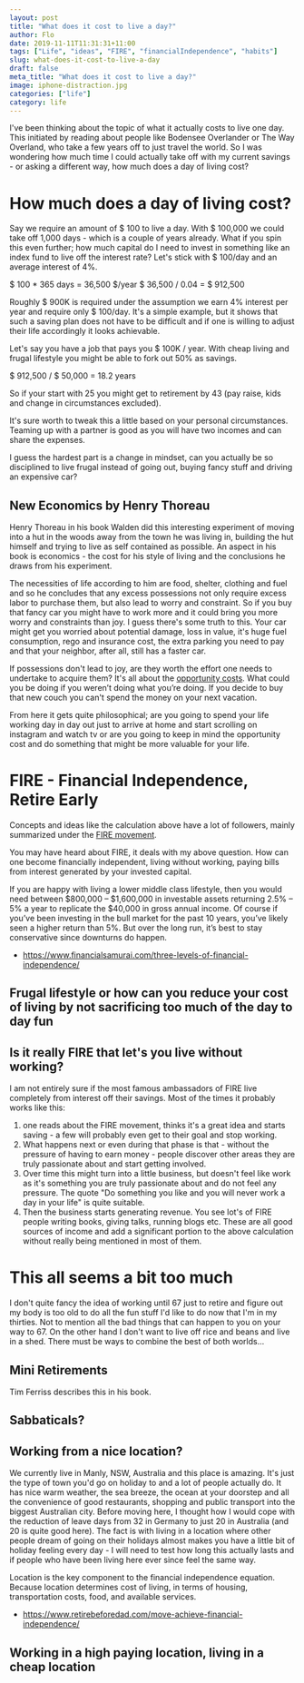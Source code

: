 ```yaml
---
layout: post
title: "What does it cost to live a day?"
author: Flo
date: 2019-11-11T11:31:31+11:00
tags: ["Life", "ideas", "FIRE", "financialIndependence", "habits"]
slug: what-does-it-cost-to-live-a-day
draft: false
meta_title: "What does it cost to live a day?"
image: iphone-distraction.jpg
categories: ["life"]
category: life
---
```


I've been thinking about the topic of what it actually costs to live one day. This initiated by reading about people like Bodensee Overlander or The Way Overland, who take a few years off to just travel the world. So I was wondering how much time I could actually take off with my current savings - or asking a different way, how much does a day of living cost?

# How much does a day of living cost?

Say we require an amount of $ 100 to live a day. With $ 100,000 we could take off 1,000 days - which is a couple of years already. What if you spin this even further; how much capital do I need to invest in something like an index fund to live off the interest rate? Let's stick with $ 100/day and an average interest of 4%.

$ 100 * 365 days = 36,500 $/year
$ 36,500 / 0.04 =  $ 912,500

Roughly $ 900K is required under the assumption we earn 4% interest per year and require only $ 100/day. It's a simple example, but it shows that such a saving plan does not have to be difficult and if one is willing to adjust their life accordingly it looks achievable.

Let's say you have a job that pays you $ 100K / year. With cheap living and frugal lifestyle you might be able to fork out 50% as savings.

$ 912,500 / $ 50,000 = 18.2 years

So if your start with 25 you might get to retirement by 43 (pay raise, kids and change in circumstances excluded).

It's sure worth to tweak this a little based on your personal circumstances. Teaming up with a partner is good as you will have two incomes and can share the expenses.

I guess the hardest part is a change in mindset, can you actually be so disciplined to live frugal instead of going out, buying fancy stuff and driving an expensive car?

## New Economics by Henry Thoreau

Henry Thoreau in his book Walden did this interesting experiment of moving into a hut in the woods away from the town he was living in, building the hut himself and trying to live as self contained as possible. An aspect in his book is economics - the cost for his style of living and the conclusions he draws from his experiment.

The necessities of life according to him are food, shelter, clothing and fuel and so he concludes that any excess possessions not only require excess labor to purchase them, but also lead to worry and constraint. So if you buy that fancy car you might have to work more and it could bring you more worry and constraints than joy. I guess there's some truth to this. Your car might get you worried about potential damage, loss in value, it's huge fuel consumption, rego and insurance cost, the extra parking you need to pay and that your neighbor, after all, still has a faster car.

If possessions don't lead to joy, are they worth the effort one needs to undertake to acquire them? It's all about the [opportunity costs](https://www.joshuakennon.com/everything-in-life-has-an-opportunity-cost/). What could you be doing if you weren’t doing what you’re doing. If you decide to buy that new couch you can't spend the money on your next vacation.

From here it gets quite philosophical; are you going to spend your life working day in day out just to arrive at home and start scrolling on instagram and watch tv or are you going to keep in mind the opportunity cost and do something that might be more valuable for your life.

# FIRE - Financial Independence, Retire Early

Concepts and ideas like the calculation above have a lot of followers, mainly summarized under the [FIRE movement](https://en.wikipedia.org/wiki/FIRE_movement).  

You may have heard about FIRE, it deals with my above question. How can one become financially independent, living without working, paying bills from interest generated by your invested capital.

If you are happy with living a lower middle class lifestyle, then you would need between $800,000 – $1,600,000 in investable assets returning 2.5% – 5% a year to replicate the $40,000 in gross annual income. Of course if you’ve been investing in the bull market for the past 10 years, you’ve likely seen a higher return than 5%. But over the long run, it’s best to stay conservative since downturns do happen.

- https://www.financialsamurai.com/three-levels-of-financial-independence/


## Frugal lifestyle or how can you reduce your cost of living by not sacrificing too much of the day to day fun


## Is it really FIRE that let's you live without working?

I am not entirely sure if the most famous ambassadors of FIRE live completely from interest off their savings. Most of the times it probably works like this:

1. one reads about the FIRE movement, thinks it's a great idea and starts saving - a few will probably even get to their goal and stop working.
2. What happens next or even during that phase is that - without the pressure of having to earn money - people discover other areas they are truly passionate about and start getting involved.
3. Over time this might turn into a little business, but doesn't feel like work as it's something you are truly passionate about and do not feel any pressure. The quote "Do something you like and you will never work a day in your life" is quite suitable.
4. Then the business starts generating revenue. You see lot's of FIRE people writing books, giving talks, running blogs etc. These are all good sources of income and add a significant portion to the above calculation without really being mentioned in most of them.

# This all seems a bit too much

I don't quite fancy the idea of working until 67 just to retire and figure out my body is too old to do all the fun stuff I'd like to do now that I'm in my thirties. Not to mention all the bad things that can happen to you on your way to 67. On the other hand I don't want to live off rice and beans and live in a shed. There must be ways to combine the best of both worlds...

## Mini Retirements

Tim Ferriss describes this in his book.

## Sabbaticals?

## Working from a nice location?

We currently live in Manly, NSW, Australia and this place is amazing. It's just the type of town you'd go on holiday to and a lot of people actually do. It has nice warm weather, the sea breeze, the ocean at your doorstep and all the convenience of good restaurants, shopping and public transport into the biggest Australian city. Before moving here, I thought how I would cope with the reduction of leave days from 32 in Germany to just 20 in Australia (and 20 is quite good here). The fact is with living in a location where other people dream of going on their holidays almost makes you have a little bit of holiday feeling every day - I will need to test how long this actually lasts and if people who have been living here ever since feel the same way.

Location is the key component to the financial independence equation. Because location determines cost of living, in terms of housing, transportation costs, food, and available services.

- https://www.retirebeforedad.com/move-achieve-financial-independence/

## Working in a high paying location, living in a cheap location